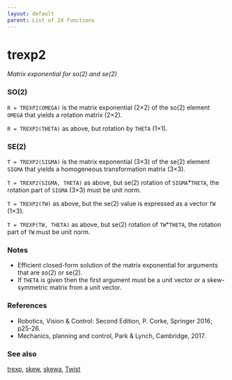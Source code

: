 ```yaml
---
layout: default
parent: List of 2d functions
---
```

# trexp2
_Matrix exponential for so(2) and se(2)_
### SO(2)


```R = TREXP2(OMEGA)``` is the matrix exponential (2&times;2) of the so(2) element `OMEGA` that
yields a rotation matrix (2&times;2).


```R = TREXP2(THETA)``` as above, but rotation by `THETA` (1&times;1).
### SE(2)


```T = TREXP2(SIGMA)``` is the matrix exponential (3&times;3) of the se(2) element
`SIGMA` that yields a homogeneous transformation  matrix (3&times;3).


```T = TREXP2(SIGMA, THETA)``` as above, but se(2) rotation of `SIGMA`*`THETA`, the
rotation part of `SIGMA` (3&times;3) must be unit norm.


```T = TREXP2(TW)``` as above, but the se(2) value is expressed as a vector `TW`
(1&times;3).


```T = TREXP(TW, THETA)``` as above, but se(2) rotation of `TW`*`THETA`, the
rotation part of `TW` must be unit norm.
### Notes
* Efficient closed-form solution of the matrix exponential for arguments that are    so(2) or se(2).
* If `THETA` is given then the first argument must be a unit vector or a    skew-symmetric matrix from a unit vector.

### References
* Robotics, Vision & Control: Second Edition, P. Corke, Springer 2016; p25-26.
* Mechanics, planning and control, Park & Lynch, Cambridge, 2017.

### See also

[trexp](trexp.md), [skew](skew.md), [skewa](skewa.md), [Twist](Twist.md)
